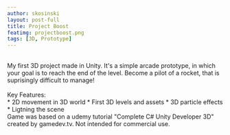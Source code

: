 ```yaml
---
author: skosinski
layout: post-full
title: Project Boost
featimg: projectboost.png
tags: [3D, Prototype]
---
```

<br>
My first 3D project made in Unity. It's a simple arcade prototype, in which your goal is to reach the end of the level. Become a pilot of a rocket, that is suprisingly difficult to manage! <br> 
<br>
Key Features: <br>
* 2D movement in 3D world
* First 3D levels and assets
* 3D particle effects
* Ligtning the scene
<br>
Game was based on a udemy tutorial "Complete C# Unity Developer 3D" created by gamedev.tv.
Not intended for commercial use.